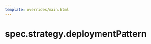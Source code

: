 ```yaml
---
template: overrides/main.html
---
```


# spec.strategy.deploymentPattern

<!-- `spec.strategy.deploymentPattern` is a string enum that determines if and how traffic is shifted during an experiment with the `Canary` testing pattern. iter8 supports two deployment patterns, namely, `progressive` and `fixed-split`.

- Progressive: Progressively shift traffic towards the winner during each iteration of the experiment.

- Fixed-split: The traffic split set at the start of the experiment is left unchanged during iterations. -->

